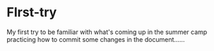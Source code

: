 # FIrst-try
My first try to be familiar with what's coming up in the summer camp
practicing how to commit some changes in the document......
